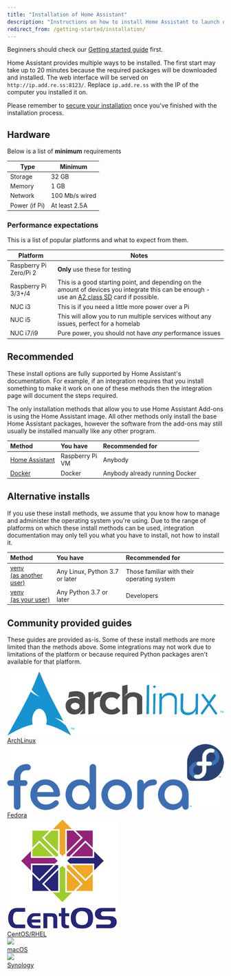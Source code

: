 ```yaml
---
title: "Installation of Home Assistant"
description: "Instructions on how to install Home Assistant to launch on start."
redirect_from: /getting-started/installation/
---
```


<div class='note'>

Beginners should check our [Getting started guide](/getting-started/) first.

</div>

Home Assistant provides multiple ways to be installed. The first start may take up to 20 minutes because the required packages will be downloaded and installed. The web interface will be served on `http://ip.add.re.ss:8123/`. Replace `ip.add.re.ss` with the IP of the computer you installed it on.

<div class='note warning'>

  Please remember to [secure your installation](/docs/configuration/securing/) once you've finished with the installation process.

</div>

## Hardware

Below is a list of **minimum** requirements

Type | Minimum
-- | --
Storage | 32 GB
Memory | 1 GB
Network | 100 Mb/s wired
Power (if Pi) | At least 2.5A

### Performance expectations

This is a list of popular platforms and what to expect from them.

Platform | Notes
-- | --
Raspberry Pi Zero/Pi 2 | **Only** use these for testing
Raspberry Pi 3/3+/4 | This is a good starting point, and depending on the amount of devices you integrate this can be enough - use an [A2 class SD](https://amzn.to/2X0Z2di) card if possible.
NUC i3 | This is if you need a little more power over a Pi
NUC i5 | This will allow you to run multiple services without any issues, perfect for a homelab
NUC i7/i9 | Pure power, you should not have *any* performance issues

## Recommended

These install options are fully supported by Home Assistant's documentation. For example, if an integration requires that you install something to make it work on one of these methods then the integration page will document the steps required.

<div class='note'>

The only installation methods that allow you to use Home Assistant Add-ons is using the Home Assistant image. All other methods only install the base Home Assistant packages, however the software from the add-ons may still usually be installed manually like any other program.

</div>

**Method**|**You have**|**Recommended for**
:-----|:-----|:-----
[Home Assistant](/hassio/installation/)|Raspberry Pi<br>VM|Anybody
[Docker](/docs/installation/docker/)|Docker|Anybody already running Docker

## Alternative installs

If you use these install methods, we assume that you know how to manage and administer the operating system you're using. Due to the range of platforms on which these install methods can be used, integration documentation may only tell you what you have to install, not how to install it.

**Method**|**You have**|**Recommended for**
:-----|:-----|:-----
[venv<BR>(as another user)](/docs/installation/raspberry-pi/)|Any Linux, Python 3.7 or later|Those familiar with their operating system
[venv<BR>(as your user)](/docs/installation/virtualenv/)|Any Python 3.7 or later|Developers

## Community provided guides

These guides are provided as-is. Some of these install methods are more limited than the methods above. Some integrations may not work due to limitations of the platform or because required Python packages aren't available for that platform.

<div class="text-center hass-option-cards" markdown="0">
  <a class='option-card' href='/docs/installation/archlinux/'>
    <div class='img-container'>
      <img src='/images/supported_brands/archlinux.png' />
    </div>
    <div class='title'>ArchLinux</div>
  </a>
  <a class='option-card' href='/docs/installation/fedora/'>
    <div class='img-container'>
      <img src='/images/supported_brands/fedora.png' />
    </div>
    <div class='title'>Fedora</div>
  </a>
  <a class='option-card' href='/docs/installation/centos/'>
    <div class='img-container'>
      <img src='/images/supported_brands/centos.png' />
    </div>
    <div class='title'>CentOS/RHEL</div>
  </a>
  <a class='option-card' href='/docs/installation/macos/'>
    <div class='img-container'>
      <img src='https://brands.home-assistant.io/ios/icon.png' />
    </div>
    <div class='title'>macOS</div>
  </a>
  <a class='option-card' href='/docs/installation/synology/'>
    <div class='img-container'>
      <img src='https://brands.home-assistant.io/synology/logo.png' />
    </div>
    <div class='title'>Synology</div>
  </a>
</div>
